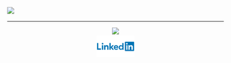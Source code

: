 <!-- [![Anurag's GitHub stats](https://github-readme-stats.vercel.app/api?username=damdafayton&count_private=true&show_icons=true&theme=dark)](https://github.com/anuraghazra/github-readme-stats) -->

<img height="180em" src="https://github-readme-stats.vercel.app/api/top-langs/?username=damdafayton&theme=dark&layout=compact" />


<!-- --- -->

<!--
**damdafayton/damdafayton** is a ✨ _special_ ✨ repository because its `README.md` (this file) appears on your GitHub profile.

Here are some ideas to get you started:
-->
<!-- - 🔭 I’m currently working on laptop
- 🌱 I’m currently learning many things
- 👯 I’m looking to collaborate on something
- 🤔 I’m looking for help with anything
- 💬 Ask me about nothing
- 📫 How to reach me: github?
- 😄 Pronouns: are important
- ⚡ Fun fact: first computer bug was literally a bug 🐛
 -->

---

<p align="center">
<!--   <a target="_blank" href="http://www.codewars.com/users/damdafayton">Codewars</a> -  -->
  <img src="https://www.codewars.com/users/damdafayton/badges/small"><br>
  <a target="_blank" href="https://linkedin.com/in/damdafayton"><img height="50px" src="./Linkedin-Logo.png"></a>
</p>
